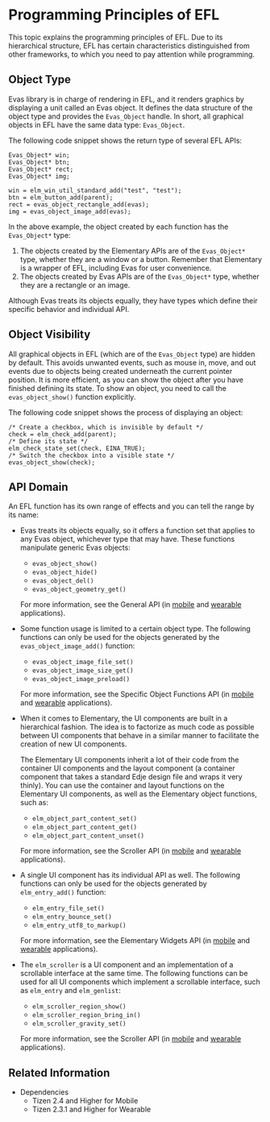 # Programming Principles of EFL

This topic explains the programming principles of EFL. Due to its hierarchical structure, EFL has certain characteristics distinguished from other frameworks, to which you need to pay attention while programming.

## Object Type

Evas library is in charge of rendering in EFL, and it renders graphics by displaying a unit called an Evas object. It defines the data structure of the object type and provides the `Evas_Object` handle. In short, all graphical objects in EFL have the same data type: `Evas_Object`.

The following code snippet shows the return type of several EFL APIs:

```
Evas_Object* win;
Evas_Object* btn;
Evas_Object* rect;
Evas_Object* img;

win = elm_win_util_standard_add("test", "test");
btn = elm_button_add(parent);
rect = evas_object_rectangle_add(evas);
img = evas_object_image_add(evas);
```

In the above example, the object created by each function has the `Evas_Object*` type:

1. The objects created by the Elementary APIs are of the `Evas_Object*` type, whether they are a window or a button. Remember that Elementary is a wrapper of EFL, including Evas for user convenience.
2. The objects created by Evas APIs are of the `Evas_Object*` type, whether they are a rectangle or an image.

Although Evas treats its objects equally, they have types which define their specific behavior and individual API.

## Object Visibility

All graphical objects in EFL (which are of the `Evas_Object` type) are hidden by default. This avoids unwanted events, such as mouse in, move, and out events due to objects being created underneath the current pointer position. It is more efficient, as you can show the object after you have finished defining its state. To show an object, you need to call the `evas_object_show()` function explicitly.

The following code snippet shows the process of displaying an object:

```
/* Create a checkbox, which is invisible by default */
check = elm_check_add(parent);
/* Define its state */
elm_check_state_set(check, EINA_TRUE);
/* Switch the checkbox into a visible state */
evas_object_show(check);
```

## API Domain

An EFL function has its own range of effects and you can tell the range by its name:

- Evas treats its objects equally, so it offers a function set that applies to any Evas object, whichever type that may have. These functions manipulate generic Evas objects:

  - `evas_object_show()`
  - `evas_object_hide()`
  - `evas_object_del()`
  - `evas_object_geometry_get()`

  For more information, see the General API (in [mobile](../../../api/mobile/latest/group__Elm__General.html) and [wearable](../../../api/wearable/latest/group__Elm__General.html) applications).

- Some function usage is limited to a certain object type. The following functions can only be used for the objects generated by the  `evas_object_image_add()` function:

  - `evas_object_image_file_set()`
  - `evas_object_image_size_get()`
  - `evas_object_image_preload()`

  For more information, see the Specific Object Functions API (in [mobile](../../../api/mobile/latest/group__Evas__Object__Specific.html) and [wearable](../../../api/wearable/latest/group__Evas__Object__Specific.html) applications).

- When it comes to Elementary, the UI components are built in a hierarchical fashion. The idea is to factorize as much code as possible between UI components that behave in a similar manner to facilitate the creation of new UI components.

  The Elementary UI components inherit a lot of their code from the container UI components and the layout component (a container component that takes a standard Edje design file and wraps it very thinly). You can use the container and layout functions on the Elementary UI components, as well as the Elementary object functions, such as:

  - `elm_object_part_content_set()`
  - `elm_object_part_content_get()`
  - `elm_object_part_content_unset()`

  For more information, see the Scroller API (in [mobile](../../../api/mobile/latest/group__Elm__Scroller.html) and [wearable](../../../api/wearable/latest/group__Elm__Scroller.html) applications).

- A single UI component has its individual API as well. The following functions can only be used for the objects generated by `elm_entry_add()` function:
  - `elm_entry_file_set()`
  - `elm_entry_bounce_set()`
  - `elm_entry_utf8_to_markup()`

  For more information, see the Elementary Widgets API (in [mobile](../../../api/mobile/latest/group__elm__widget__group.html) and [wearable](../../../api/wearable/latest/group__elm__widget__group.html) applications).

- The `elm_scroller` is a UI component and an implementation of a scrollable interface at the same time. The following functions can be used for all UI components which implement a scrollable interface, such as `elm_entry` and `elm_genlist`:
  - `elm_scroller_region_show()`
  - `elm_scroller_region_bring_in()`
  - `elm_scroller_gravity_set()`

  For more information, see the Scroller API (in [mobile](../../../api/mobile/latest/group__Scroller.html) and [wearable](../../../api/wearable/latest/group__Scroller.html) applications).

## Related Information
- Dependencies
  - Tizen 2.4 and Higher for Mobile
  - Tizen 2.3.1 and Higher for Wearable

